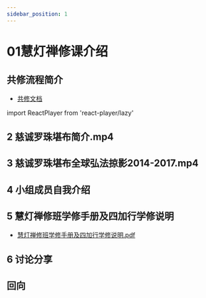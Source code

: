 ```yaml
---
sidebar_position: 1
---
```


# 01慧灯禅修课介绍

## 共修流程简介

- [共修文档](https://s3.ap-northeast-1.wasabisys.com/hdcx/hdv/f/up/%e6%85%a7%e7%81%af%e7%a6%85%e4%bf%ae%e7%ac%ac%e4%b8%80%e8%af%be%ef%bc%88huidengvan.com%ef%bc%89.pptx)

import ReactPlayer from 'react-player/lazy'

## 2 慈诚罗珠堪布简介.mp4  

<ReactPlayer  controls url='https://s3.ap-northeast-1.wasabisys.com/hdcx/hdv/videos/%e6%85%88%e8%af%9a%e7%bd%97%e7%8f%a0%e5%a0%aa%e5%b8%83%e7%ae%80%e4%bb%8b.mp4'  />

## 3 慈诚罗珠堪布全球弘法掠影2014-2017.mp4  

<ReactPlayer id='hdvplayer'  controls url='https://s3.ap-northeast-1.wasabisys.com/hdcx/hdv/videos/%e6%85%88%e8%af%9a%e7%bd%97%e7%8f%a0%e5%a0%aa%e5%b8%83%e5%85%a8%e7%90%83%e5%bc%98%e6%b3%95%e6%8e%a0%e5%bd%b12014-2017.mp4' />

## 4 小组成员自我介绍

## 5 慧灯禅修班学修手册及四加行学修说明

- [慧灯禅修班学修手册及四加行学修说明.pdf](https://s3.ap-northeast-1.wasabisys.com/hdcx/hdv/f/up/慧灯禅修班学修手册及四加行学修说明.pdf)

## 6 讨论分享

## 回向
